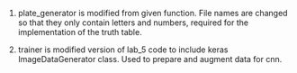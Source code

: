 1) plate_generator is modified from given function. File names are changed so that they only contain letters and numbers, 
required for the implementation of the truth table.

2) trainer is modified version of lab_5 code to include keras ImageDataGenerator class. Used to prepare and augment data for cnn. 
